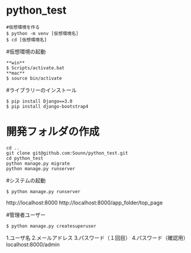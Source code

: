 # python_test

```
#仮想環境を作る
$ python -m venv [仮想環境名]
$ cd [仮想環境名]
```

#仮想環境の起動
```
**win**
$ Scripts/activate.bat
**mac**
$ source bin/activate
```

#ライブラリーのインストール
```
$ pip install Django==3.0
$ pip install django-bootstrap4
```

# 開発フォルダの作成
```
cd ..
git clone git@github.com:Sounn/python_test.git
cd python_test
python manage.py migrate
python manage.py runserver
```

#システムの起動
```
$ python manage.py runserver
```
http://localhost:8000
http://localhost:8000/app_folder/top_page

#管理者ユーザー
```
$ python manage.py createsuperuser
```
1.ユーザ名
2.メールアドレス
3.パスワード（１回目）
4.パスワード（確認用）
localhost:8000/admin

